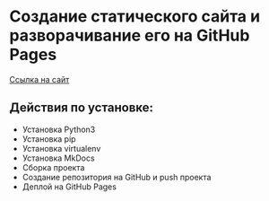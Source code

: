 # Создание статического сайта  и разворачивание его на GitHub Pages

[Ccылка на сайт](https://mery182.github.io/python-mk-docs/)

## Действия по установке:
- Установка Python3
- Установка pip
- Установка virtualenv
- Установка MkDocs
- Сборка проекта
- Создание репозитория на GitHub и push проекта 
- Деплой на GitHub Pages

